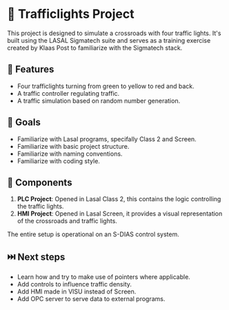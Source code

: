 # 🚦 Trafficlights Project

This project is designed to simulate a crossroads with four traffic lights. It's built using the LASAL Sigmatech suite and serves as a training exercise created by Klaas Post to familiarize with the Sigmatech stack. 

## 📃 Features
- Four trafficlights turning from green to yellow to red and back.
- A traffic controller regulating traffic.
- A traffic simulation based on random number generation.

## 🥅 Goals
- Familiarize with Lasal programs, specifally Class 2 and Screen.
- Familiarize with basic project structure.
- Familiarize with naming conventions.
- Familiarize with coding style. 

## 🧩 Components
1. **PLC Project**: Opened in Lasal Class 2, this contains the logic controlling the traffic lights.
2. **HMI Project**: Opened in Lasal Screen, it provides a visual representation of the crossroads and traffic lights.

The entire setup is operational on an S-DIAS control system.

## ⏭️ Next steps
- Learn how and try to make use of pointers where applicable.
- Add controls to influence traffic density.
- Add HMI made in VISU instead of Screen.
- Add OPC server to serve data to external programs.
